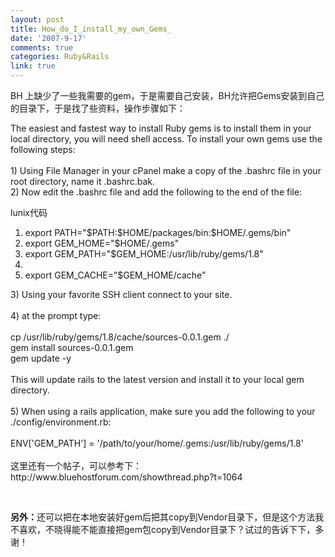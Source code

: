 ```yaml
---
layout: post
title: How_do_I_install_my_own_Gems_
date: '2007-9-17'
comments: true
categories: Ruby&Rails
link: true
---
```

<p>BH 上缺少了一些我需要的gem，于是需要自己安装，BH允许把Gems安装到自己的目录下，于是找了些资料，操作步骤如下：</p>
<p>The easiest and fastest way to install Ruby gems is to install them in your local directory, you will need shell access. To install your own gems use the following steps:<br />
<br />
1) Using File Manager in your cPanel make a copy of the .bashrc file in your root directory, name it .bashrc.bak.<br />
2) Now edit the .bashrc file and add the following to the end of the file:</p>
<div class="codeText">
<div class="codeHead">lunix代码</div>
<ol class="dp-rb" start="1">
    <li class="alt"><span><span>export&nbsp;PATH=</span><span class="string">&quot;$PATH:$HOME/packages/bin:$HOME/.gems/bin&quot;</span><span>&nbsp;&nbsp;</span></span></li>
    <li class=""><span>export&nbsp;GEM_HOME=<span class="string">&quot;$HOME/.gems&quot;</span><span>&nbsp;&nbsp;</span></span></li>
    <li class="alt"><span>export&nbsp;GEM_PATH=<span class="string">&quot;$GEM_HOME:/usr/lib/ruby/gems/1.8&quot;</span><span>&nbsp;&nbsp;</span></span></li>
    <li class=""><span>&nbsp;&nbsp;</span></li>
    <li class="alt"><span>export&nbsp;GEM_CACHE=&rdquo;<span class="variable">$GEM_HOME</span><span>/cache&rdquo;&nbsp; <br />
    </span></span></li>
</ol>
</div>
<p>3) Using your favorite SSH client connect to your site.<br />
<br />
4) at the prompt type:<br />
<br />
cp /usr/lib/ruby/gems/1.8/cache/sources-0.0.1.gem ./<br />
gem install sources-0.0.1.gem<br />
gem update -y<br />
<br />
This will update rails to the latest version and install it to your local gem directory.<br />
<br />
5) When using a rails application, make sure you add the following to your ./config/environment.rb:<br />
<br />
ENV['GEM_PATH'] = '/path/to/your/home/.gems:/usr/lib/ruby/gems/1.8'<br />
<br />
这里还有一个帖子，可以参考下：<br />
http://www.bluehostforum.com/showthread.php?t=1064</p>
<p>&nbsp;</p>
<p><strong>另外：</strong>还可以把在本地安装好gem后把其copy到Vendor目录下，但是这个方法我不喜欢，不晓得能不能直接把gem包copy到Vendor目录下？试过的告诉下下，多谢！</p>
